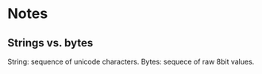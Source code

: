 # Notes

## Strings vs. bytes

String: sequence of unicode characters.
Bytes: sequece of raw 8bit values.
